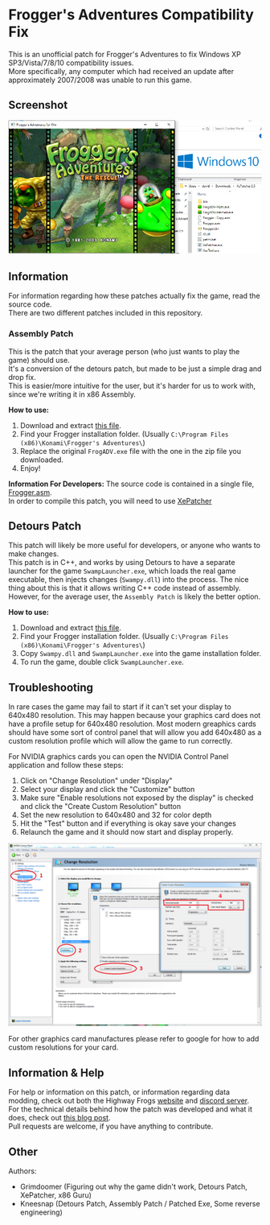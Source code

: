 # Frogger's Adventures Compatibility Fix
This is an unofficial patch for Frogger's Adventures to fix Windows XP SP3/Vista/7/8/10 compatibility issues.  
More specifically, any computer which had received an update after approximately 2007/2008 was unable to run this game.  

## Screenshot
![](/_repo/screenshot.png)

## Information
For information regarding how these patches actually fix the game, read the source code.  
There are two different patches included in this repository.  
 
### Assembly Patch  
This is the patch that your average person (who just wants to play the game) should use.  
It's a conversion of the detours patch, but made to be just a simple drag and drop fix.  
This is easier/more intuitive for the user, but it's harder for us to work with, since we're writing it in x86 Assembly.  

**How to use:**  
1. Download and extract [this file](https://github.com/grimdoomer/FroggersAdventuresCompatFix/releases/download/1.0.0/Frogger.s.Adventures.Patch.v1.0.0.zip).  
2. Find your Frogger installation folder. (Usually `C:\Program Files (x86)\Konami\Frogger's Adventures\`)  
3. Replace the original `FrogADV.exe` file with the one in the zip file you downloaded.  
4. Enjoy!

**Information For Developers:**
The source code is contained in a single file, [Frogger.asm](https://github.com/grimdoomer/FroggersAdventuresCompatFix/blob/master/Frogger.asm).  
In order to compile this patch, you will need to use [XePatcher](https://web.archive.org/web/20200813054545/http://icode4.coffee/files/XePatcher_2.7.zip)

## Detours Patch   
This patch will likely be more useful for developers, or anyone who wants to make changes.  
This patch is in C++, and works by using Detours to have a separate launcher for the game `SwampLauncher.exe`, which loads the real game executable, then injects changes (`Swampy.dll`) into the process. The nice thing about this is that it allows writing C++ code instead of assembly.  
However, for the average user, the `Assembly Patch` is likely the better option.  

**How to use:**
1. Download and extract [this file](https://github.com/grimdoomer/FroggersAdventuresCompatFix/releases/download/1.0.0/Frogger.s.Adventures.Patch.v1.0.0.zip).  
2. Find your Frogger installation folder. (Usually `C:\Program Files (x86)\Konami\Frogger's Adventures\`)  
3. Copy `Swampy.dll` and `SwampLauncher.exe` into the game installation folder.  
4. To run the game, double click `SwampLauncher.exe`.  

## Troubleshooting
In rare cases the game may fail to start if it can't set your display to 640x480 resolution. This may happen because your graphics card does not have a profile setup for 640x480 resolution. Most modern greaphics cards should have some sort of control panel that will allow you add 640x480 as a custom resolution profile which will allow the game to run correctly.

For NVIDIA graphics cards you can open the NVIDIA Control Panel application and follow these steps:
1. Click on "Change Resolution" under "Display"
2. Select your display and click the "Customize" button
3. Make sure "Enable resolutions not exposed by the display" is checked and click the "Create Custom Resolution" button
4. Set the new resolution to 640x480 and 32 for color depth
5. Hit the "Test" button and if everything is okay save your changes
6. Relaunch the game and it should now start and display properly.  

![](/_repo/resolution.png)

For other graphics card manufactures please refer to google for how to add custom resolutions for your card.

## Information & Help
For help or information on this patch, or information regarding data modding, check out both the Highway Frogs [website](http://highwayfrogs.net/) and [discord server](http://discord.gg/GSNCbCN).  
For the technical details behind how the patch was developed and what it does, check out [this blog post](https://icode4.coffee/?p=224).  
Pull requests are welcome, if you have anything to contribute.  

## Other
Authors:
 - Grimdoomer (Figuring out why the game didn't work, Detours Patch, XePatcher, x86 Guru)
 - Kneesnap (Detours Patch, Assembly Patch / Patched Exe, Some reverse engineering)

